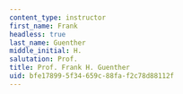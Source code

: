 ```yaml
---
content_type: instructor
first_name: Frank
headless: true
last_name: Guenther
middle_initial: H.
salutation: Prof.
title: Prof. Frank H. Guenther
uid: bfe17899-5f34-659c-88fa-f2c78d88112f
---
```

